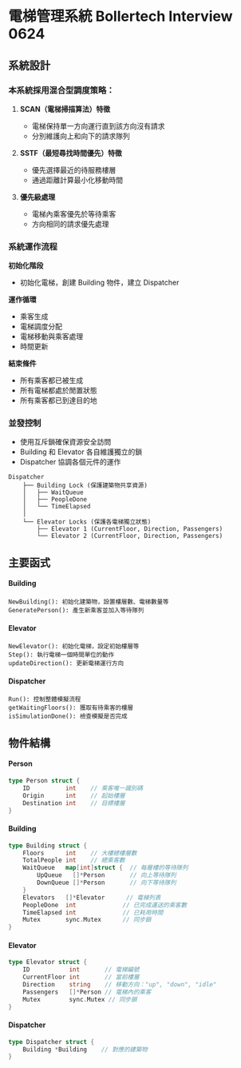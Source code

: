 # 電梯管理系統 Bollertech Interview 0624

## 系統設計

### 本系統採用混合型調度策略：

1. **SCAN（電梯掃描算法）特徵**
   - 電梯保持單一方向運行直到該方向沒有請求
   - 分別維護向上和向下的請求隊列

2. **SSTF（最短尋找時間優先）特徵**
   - 優先選擇最近的待服務樓層
   - 通過距離計算最小化移動時間

3. **優先級處理**
   - 電梯內乘客優先於等待乘客
   - 方向相同的請求優先處理

### 系統運作流程

**初始化階段**
   
- 初始化電梯，創建 Building 物件，建立 Dispatcher

**運作循環**
- 乘客生成
- 電梯調度分配
- 電梯移動與乘客處理
- 時間更新

**結束條件**
- 所有乘客都已被生成
- 所有電梯都處於閒置狀態
- 所有乘客都已到達目的地

### 並發控制

- 使用互斥鎖確保資源安全訪問
- Building 和 Elevator 各自維護獨立的鎖
- Dispatcher 協調各個元件的運作

```
Dispatcher
    ├── Building Lock (保護建築物共享資源)
    │   ├── WaitQueue
    │   ├── PeopleDone
    │   └── TimeElapsed
    │
    └── Elevator Locks (保護各電梯獨立狀態)
        ├── Elevator 1 (CurrentFloor, Direction, Passengers)
        └── Elevator 2 (CurrentFloor, Direction, Passengers)
```

## 主要函式

#### Building
```
NewBuilding(): 初始化建築物，設置樓層數、電梯數量等
GeneratePerson(): 產生新乘客並加入等待隊列
```
#### Elevator
```
NewElevator(): 初始化電梯，設定初始樓層等
Step(): 執行電梯一個時間單位的動作
updateDirection(): 更新電梯運行方向
```
#### Dispatcher
```
Run(): 控制整體模擬流程
getWaitingFloors(): 獲取有待乘客的樓層
isSimulationDone(): 檢查模擬是否完成
```

## 物件結構

#### Person
```go
type Person struct {
    ID          int    // 乘客唯一識別碼
    Origin      int    // 起始樓層
    Destination int    // 目標樓層
}
```

#### Building
```go
type Building struct {
    Floors      int    // 大樓總樓層數
    TotalPeople int    // 總乘客數
    WaitQueue   map[int]struct {  // 每層樓的等待隊列
        UpQueue   []*Person       // 向上等待隊列
        DownQueue []*Person       // 向下等待隊列
    }
    Elevators   []*Elevator      // 電梯列表
    PeopleDone  int             // 已完成運送的乘客數
    TimeElapsed int             // 已耗用時間
    Mutex       sync.Mutex      // 同步鎖
}
```

#### Elevator
```go
type Elevator struct {
    ID           int       // 電梯編號
    CurrentFloor int       // 當前樓層
    Direction    string    // 移動方向："up", "down", "idle"
    Passengers   []*Person // 電梯內的乘客
    Mutex        sync.Mutex // 同步鎖
}
```

#### Dispatcher
```go
type Dispatcher struct {
    Building *Building    // 對應的建築物
}
```
